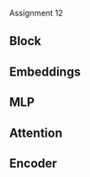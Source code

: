 Assignment 12

Block
------

Embeddings
----------

MLP
----

Attention
---------

Encoder
-------






